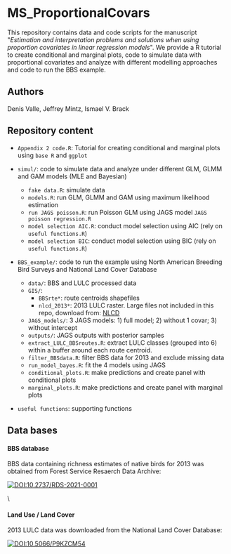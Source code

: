 # MS_ProportionalCovars

This repository contains data and code scripts for the manuscript "*Estimation and interpretation problems and solutions when using proportion covariates in linear regression models*". We provide a R tutorial to create conditional and marginal plots, code to simulate data with proportional covariates and analyze with different modelling approaches and code to run the BBS example. 

## Authors
Denis Valle, Jeffrey Mintz, Ismael V. Brack

## Repository content

-   `Appendix 2 code.R`: Tutorial for creating conditional 
    and marginal plots using `base R` and `ggplot` 

-   `simul/`: code to simulate data and analyze under different GLM, GLMM and GAM models (MLE and Bayesian)
    - `fake data.R`: simulate data
    - `models.R`: run GLM, GLMM and GAM using maximum likelihood estimation
    - `run JAGS poisson.R`: run Poisson GLM using JAGS model `JAGS poisson regression.R`
    - `model selection AIC.R`: conduct model selection using AIC (rely on `useful functions.R`)
    - `model selection BIC`: conduct model selection using BIC (rely on `useful functions.R`)

-   `BBS_example/`: code to run the example using North American Breeding Bird Surveys and National Land Cover Database
    -   `data/`: BBS and LULC processed data
    -   `GIS/`:
        -   `BBSrte*`: route centroids shapefiles
        -   `nlcd_2013*`: 2013 LULC raster. Large files not included in this repo, download from: [NLCD](https://www.mrlc.gov/data?f%5B0%5D=category%3Aland%20cover&f%5B1%5D=year%3A2013)
    -   `JAGS_models/`: 3 JAGS models: 1) full model; 2) without 1 covar; 3) without intercept
    -   `outputs/`: JAGS outputs with posterior samples
    -   `extract_LULC_BBSroutes.R`: extract LULC classes (grouped into 6) 
        within a buffer around each route centroid.
    -   `filter_BBSdata.R`: filter BBS data for 2013 and exclude missing data
    -   `run_model_bayes.R`: fit the 4 models using JAGS
    -   `conditional_plots.R`: make predictions and create panel with conditional plots
    -   `marginal_plots.R`: make predictions and create panel with marginal plots
    
- `useful functions`: supporting functions
    
## Data bases
#### BBS database
BBS data containing richness estimates of native birds for 2013 was obtained from Forest Service Resaerch Data Archive:

[![DOI:10.2737/RDS-2021-0001](https://img.shields.io/badge/DOI-10.2737%2FRDS--2021--0001-o?logo=doi&color=red&link=https%3A%2F%2Fdoi.org%2F10.2737%2FRDS-2021-0001)](https://doi.org/10.2737/RDS-2021-0001)

\\

#### Land Use / Land Cover
2013 LULC data was downloaded from the National Land Cover Database:

[![DOI:10.5066/P9KZCM54](https://img.shields.io/badge/DOI-10.5066%2FP9KZCM54-o?logo=doi&color=green&link=https%3A%2F%2Fwww.mrlc.gov%2Fdata%3Ff%255B0%255D%3Dcategory%253Aland%2520cover%26f%255B1%255D%3Dyear%253A2013)](https://www.mrlc.gov/data?f%5B0%5D=category%3Aland%20cover&f%5B1%5D=year%3A2013)


